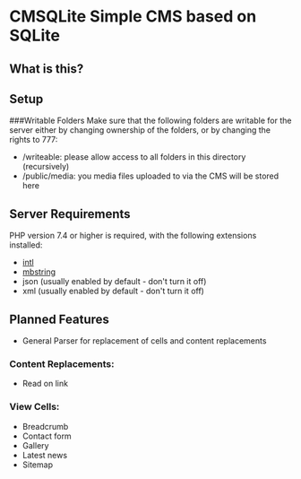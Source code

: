 # CMSQLite Simple CMS based on SQLite

## What is this?

## Setup
###Writable Folders
Make sure that the following folders are writable for the server either by 
changing ownership of the folders, or by changing the rights to 777:
- /writeable: please allow access to all folders in this directory (recursively)
- /public/media: you media files uploaded to via the CMS will be stored here

## Server Requirements

PHP version 7.4 or higher is required, with the following extensions installed: 

- [intl](http://php.net/manual/en/intl.requirements.php)
- [mbstring](http://php.net/manual/en/mbstring.installation.php)
- json (usually enabled by default - don't turn it off)
- xml (usually enabled by default - don't turn it off)

## Planned Features
- General Parser for replacement of cells and content replacements
### Content Replacements:
- Read on link
### View Cells:
- Breadcrumb
- Contact form
- Gallery
- Latest news
- Sitemap